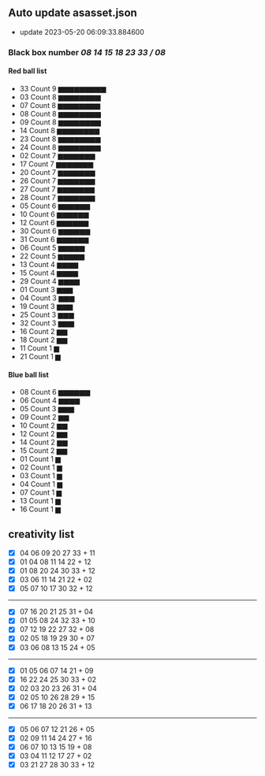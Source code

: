 ## Auto update asasset.json
 - update 2023-05-20 06:09:33.884600
### Black box number *08 14 15 18 23 33 / 08*
#### Red ball list
 - 33 Count  9 ▆▆▆▆▆▆▆▆▆
 - 03 Count  8 ▆▆▆▆▆▆▆▆
 - 07 Count  8 ▆▆▆▆▆▆▆▆
 - 08 Count  8 ▆▆▆▆▆▆▆▆
 - 09 Count  8 ▆▆▆▆▆▆▆▆
 - 14 Count  8 ▆▆▆▆▆▆▆▆
 - 23 Count  8 ▆▆▆▆▆▆▆▆
 - 24 Count  8 ▆▆▆▆▆▆▆▆
 - 02 Count  7 ▆▆▆▆▆▆▆
 - 17 Count  7 ▆▆▆▆▆▆▆
 - 20 Count  7 ▆▆▆▆▆▆▆
 - 26 Count  7 ▆▆▆▆▆▆▆
 - 27 Count  7 ▆▆▆▆▆▆▆
 - 28 Count  7 ▆▆▆▆▆▆▆
 - 05 Count  6 ▆▆▆▆▆▆
 - 10 Count  6 ▆▆▆▆▆▆
 - 12 Count  6 ▆▆▆▆▆▆
 - 30 Count  6 ▆▆▆▆▆▆
 - 31 Count  6 ▆▆▆▆▆▆
 - 06 Count  5 ▆▆▆▆▆
 - 22 Count  5 ▆▆▆▆▆
 - 13 Count  4 ▆▆▆▆
 - 15 Count  4 ▆▆▆▆
 - 29 Count  4 ▆▆▆▆
 - 01 Count  3 ▆▆▆
 - 04 Count  3 ▆▆▆
 - 19 Count  3 ▆▆▆
 - 25 Count  3 ▆▆▆
 - 32 Count  3 ▆▆▆
 - 16 Count  2 ▆▆
 - 18 Count  2 ▆▆
 - 11 Count  1 ▆
 - 21 Count  1 ▆
#### Blue ball list
 - 08 Count  6 ▆▆▆▆▆▆
 - 06 Count  4 ▆▆▆▆
 - 05 Count  3 ▆▆▆
 - 09 Count  2 ▆▆
 - 10 Count  2 ▆▆
 - 12 Count  2 ▆▆
 - 14 Count  2 ▆▆
 - 15 Count  2 ▆▆
 - 01 Count  1 ▆
 - 02 Count  1 ▆
 - 03 Count  1 ▆
 - 04 Count  1 ▆
 - 07 Count  1 ▆
 - 13 Count  1 ▆
 - 16 Count  1 ▆
## creativity list
- [x] 04 06 09 20 27 33 + 11
- [x] 01 04 08 11 14 22 + 12
- [x] 01 08 20 24 30 33 + 12
- [x] 03 06 11 14 21 22 + 02
- [x] 05 07 10 17 30 32 + 12
---
- [x] 07 16 20 21 25 31 + 04
- [x] 01 05 08 24 32 33 + 10
- [x] 07 12 19 22 27 32 + 08
- [x] 02 05 18 19 29 30 + 07
- [x] 03 06 08 13 15 24 + 05
---
- [x] 01 05 06 07 14 21 + 09
- [x] 16 22 24 25 30 33 + 02
- [x] 02 03 20 23 26 31 + 04
- [x] 02 05 10 26 28 29 + 15
- [x] 06 17 18 20 26 31 + 13
---
- [x] 05 06 07 12 21 26 + 05
- [x] 02 09 11 14 24 27 + 16
- [x] 06 07 10 13 15 19 + 08
- [x] 03 04 11 12 17 27 + 02
- [x] 03 21 27 28 30 33 + 12
